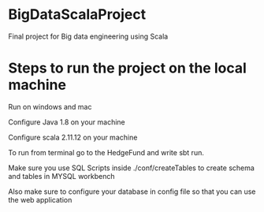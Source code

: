 # BigDataScalaProject
Final project for Big data engineering using Scala 

# Steps to run the project on the local machine
Run on windows and mac

Configure Java 1.8 on your machine

Configure scala 2.11.12 on your machine

To run from terminal go to the HedgeFund and write sbt run.

Make sure you use SQL Scripts inside ./conf/createTables to create schema and tables in MYSQL workbench

Also make sure to configure your database in config file so that you can use the web application

